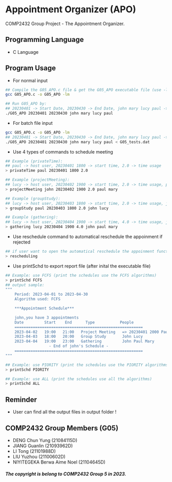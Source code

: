 # Appointment Organizer (APO)

COMP2432 Group Project - The Appointment Organizer.

## Programming Language

- C Language

## Program Usage

- For normal input

```bash
## Compile the G05_APO.c file & get the G05_APO executable file (use -lm because we use math library in c file)
gcc G05_APO.c -o G05_APO -lm 

## Run G05_APO by:
## 20230401 -> Start Date, 20230430 -> End Date, john mary lucy paul -> Users (!user can replace it)
./G05_APO 20230401 20230430 john mary lucy paul
```

- For batch file input

```bash
gcc G05_APO.c -o G05_APO -lm
## 20230401 -> Start Date, 20230430 -> End Date, john mary lucy paul -> Users, G05_tests.dat -> the batch file which include the all the test inputs (!user can replace it)
./G05_APO 20230401 20230430 john mary lucy paul < G05_tests.dat 
```

- Use 4 types of commands to schedule meeting

```bash
## Example (privateTime): 
## paul -> host user, 20230401 1800 -> start time, 2.0 -> time usage
> privateTime paul 20230401 1800 2.0

## Example (projectMeeting): 
## lucy -> host user, 20230402 1900 -> start time, 2.0 -> time usage, paul mary -> other user who join this event
> projectMeeting john 20230402 1900 2.0 paul mary

## Example (groupStudy): 
## lucy -> host user, 20230403 1800 -> start time, 2.0 -> time usage, john lucy -> other user who join this event
> groupStudy paul 20230403 1800 2.0 john lucy

## Example (gathering): 
## lucy -> host user, 20230404 1900 -> start time, 4.0 -> time usage, john paul mary -> other user who join this event
> gathering lucy 20230404 1900 4.0 john paul mary
```

- Use reschedule command to automatical reschedule the appoinment if rejected

```bash
## if user want to open the automatical reschedule the appoinment function, user need to input this command
> rescheduling
```

- Use printSchd to export report file (after inital the executable file)

```bash
## Example: use FCFS (print the schedules use the FCFS algorithms)
> printSchd FCFS
## output sample:
"""
    Period: 2023-04-01 to 2023-04-30
    Algorithm used: FCFS

    ***Appointment Schedule***

    john,you have 3 appointments
    Date         Start    End      Type           People
    ========================================================
    2023-04-02   19:00   21:00   Project Meeting   => 20230401 2000 Paul Mary
    2023-04-03   18:00   20:00   Group Study       John Lucy
    2023-04-04   19:00   23:00   Gathering         John Paul Mary
                   - End of john's Schedule -
    ========================================================
"""

## Example: use PIORITY (print the schedules use the PIORITY algorithms)
> printSchd PIORITY

## Example: use ALL (print the schedules use all the algorithms)
> printSchd ALL

```

## Reminder

- User can find all the output files in output folder !

## COMP2432 Group Members (G05)

- DENG Chun Yung (21084115D)
- JIANG Guanlin (21093962D)
- LI Tong (21101988D)
- LIU Yuzhou (21100602D)
- NIYITEGEKA Berwa Aime Noel (21104645D)



<h5>The copyright is belong to COMP2432 Group 5 in 2023.</h5>
